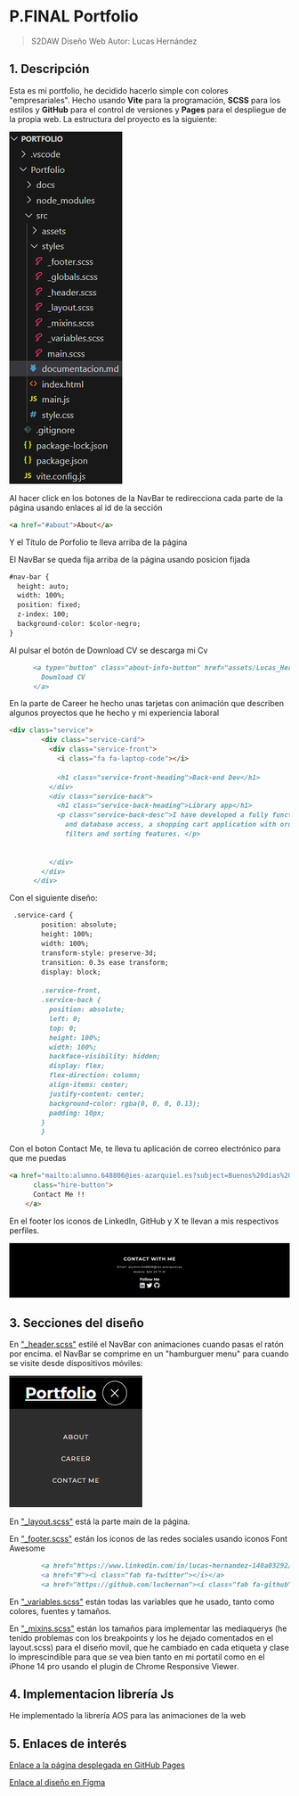 # P.FINAL Portfolio

> S2DAW Diseño Web
> Autor: Lucas Hernández

## 1. Descripción

Esta es mi portfolio, he decidido hacerlo simple con colores "empresariales". Hecho usando **Vite** para la programación, **SCSS** para los estilos y **GitHub** para el control de versiones y **Pages** para el despliegue de la propia web.
La estructura del proyecto es la siguiente:

![ruta](assets/Captura%20de%20pantalla%202024-12-14%20141117.png "")




Al hacer click en los botones de la NavBar te redirecciona cada parte de la página usando enlaces al id de la sección
```markdown
<a href="#about">About</a>
```
Y el Título de Porfolio te lleva arriba de la página

El NavBar se queda fija arriba de la página usando posicion fijada


```markdown
#nav-bar {
  height: auto;
  width: 100%;
  position: fixed;
  z-index: 100;
  background-color: $color-negro;
}
```
Al pulsar el botón de Download CV se descarga mi Cv


```markdown
      <a type="button" class="about-info-button" href="assets/Lucas_Hernandez_CV.pdf" download="Lucas_Hernandez_CV">
        Download CV
      </a>
```

En la parte de Career he hecho unas tarjetas con animación que describen algunos proyectos que he hecho y mi experiencia laboral

```markdown
<div class="service">
        <div class="service-card">
          <div class="service-front">
            <i class="fa fa-laptop-code"></i>

            <h1 class="service-front-heading">Back-end Dev</h1>
          </div>
          <div class="service-back">
            <h1 class="service-back-heading">Library app</h1>
            <p class="service-back-desc">I have developed a fully functional Library application with user management
              and database access, a shopping cart application with order placement, and several applications with
              filters and sorting features. </p>


          </div>
        </div>
      </div>
```
Con el siguiente diseño:

```markdown
 .service-card {
        position: absolute;
        height: 100%;
        width: 100%;
        transform-style: preserve-3d;
        transition: 0.3s ease transform;
        display: block;

        .service-front,
        .service-back {
          position: absolute;
          left: 0;
          top: 0;
          height: 100%;
          width: 100%;
          backface-visibility: hidden;
          display: flex;
          flex-direction: column;
          align-items: center;
          justify-content: center;
          background-color: rgba(0, 0, 0, 0.13);
          padding: 10px;
        }
        }
```

Con el boton Contact Me, te lleva tu aplicación de correo electrónico para que me puedas 

```markdown
<a href="mailto:alumno.648806@ies-azarquiel.es?subject=Buenos%20dias%20Lucas&body=Este%20es%20un%20mensaje%20de%20prueba"
      class="hire-button">
      Contact Me !!
    </a>
```
En el footer los iconos de LinkedIn, GitHub y X te llevan a mis respectivos perfiles. 

![ruta](assets/Captura%20de%20pantalla%202024-12-14%20132403.png "")


## 3. Secciones del diseño


En ["_header.scss"](styles/_header.scss) estilé el NavBar con animaciones cuando pasas el ratón por encima. el NavBar se comprime en un "hamburguer menu" para cuando se visite desde dispositivos móviles:

![ruta](assets/Captura%20de%20pantalla%202024-12-14%20143147.png "")


 En ["_layout.scss"](styles/_layout.scss) está la parte main de la página.

En ["_footer.scss"](styles/_footer.scss) están los iconos de las redes sociales usando iconos Font Awesome

```markdown
        <a href="https://www.linkedin.com/in/lucas-hernandez-140a03292/"><i class="fab fa-linkedin"></i></a>
        <a href="#"><i class="fab fa-twitter"></i></a>
        <a href="https://github.com/luchernan"><i class="fab fa-github"></i></a>

 ```

 En ["_variables.scss"](styles/_variables.scss) están todas las variables que he usado, tanto como colores, fuentes y tamaños.

En ["_mixins.scss"](styles/_mixins.scss) están los tamaños para implementar las mediaquerys (he tenido problemas con los breakpoints y los he dejado comentados en el layout.scss) para el diseño movil, que he cambiado en cada etiqueta y clase lo imprescindible para que se vea bien tanto en mi portatil como en el iPhone 14 pro usando el plugin de Chrome Responsive Viewer.




## 4. Implementacion librería Js

He implementado la librería AOS para las animaciones de la web


## 5. Enlaces de interés

[Enlace a la página desplegada en GitHub Pages](https://luchernan.github.io/vite-project1/)

[Enlace al diseño en Figma](https://www.figma.com/design/cDocnmiPRzu4RgK7e3Fwhj/Untitled?node-id=0-1&t=OOTPHuWWmNrJbEB4-1)

